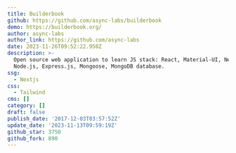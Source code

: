 ```yaml
---
title: Builderbook
github: https://github.com/async-labs/builderbook
demo: https://builderbook.org/
author: async-labs
author_link: https://github.com/async-labs
date: 2023-11-26T09:52:22.950Z
description: >-
  Open source web application to learn JS stack: React, Material-UI, Next.js,
  Node.js, Express.js, Mongoose, MongoDB database.
ssg:
  - Nextjs
css:
  - Tailwind
cms: []
category: []
draft: false
publish_date: '2017-12-03T03:57:52Z'
update_date: '2023-11-13T09:59:19Z'
github_star: 3750
github_fork: 890
---
```

